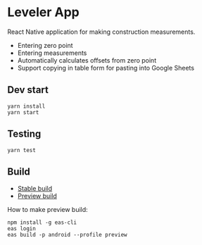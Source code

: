 # Leveler App
React Native application for making construction measurements.
- Entering zero point
- Entering measurements
- Automatically calculates offsets from zero point
- Support copying in table form for pasting into Google Sheets

## Dev start
```
yarn install
yarn start
```

## Testing
```
yarn test
```

## Build
- [Stable build](https://docs.expo.dev/build/setup/)
- [Preview build](https://docs.expo.dev/build-reference/apk/)

How to make preview build:
```
npm install -g eas-cli
eas login
eas build -p android --profile preview
```
